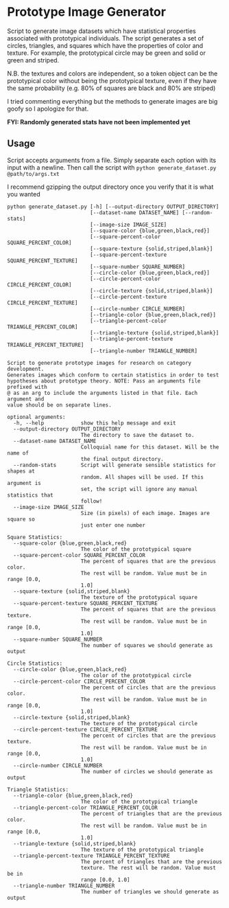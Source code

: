 # Prototype Image Generator

Script to generate image datasets which have statistical properties associated with prototypical individuals. The script generates a set of circles, triangles, and squares which have the properties of color and texture. For example, the prototypical circle may be green and solid or green and striped.

N.B. the textures and colors are independent, so a token object can be the prototypical color without being the prototypical texture, even if they have the same probability (e.g. 80% of squares are black and 80% are striped)

I tried commenting everything but the methods to generate images are big goofy so I apologize for that. 

**FYI: Randomly generated stats have not been implemented yet**

## Usage
Script accepts arguments from a file. Simply separate each option with its input with a newline. Then call the script with `python generate_dataset.py @path/to/args.txt`

I recommend gzipping the output directory once you verify that it is what you wanted

```
python generate_dataset.py [-h] [--output-directory OUTPUT_DIRECTORY]
                           [--dataset-name DATASET_NAME] [--random-stats]
                           [--image-size IMAGE_SIZE]
                           [--square-color {blue,green,black,red}]
                           [--square-percent-color SQUARE_PERCENT_COLOR]
                           [--square-texture {solid,striped,blank}]
                           [--square-percent-texture SQUARE_PERCENT_TEXTURE]
                           [--square-number SQUARE_NUMBER]
                           [--circle-color {blue,green,black,red}]
                           [--circle-percent-color CIRCLE_PERCENT_COLOR]
                           [--circle-texture {solid,striped,blank}]
                           [--circle-percent-texture CIRCLE_PERCENT_TEXTURE]
                           [--circle-number CIRCLE_NUMBER]
                           [--triangle-color {blue,green,black,red}]
                           [--triangle-percent-color TRIANGLE_PERCENT_COLOR]
                           [--triangle-texture {solid,striped,blank}]
                           [--triangle-percent-texture TRIANGLE_PERCENT_TEXTURE]
                           [--triangle-number TRIANGLE_NUMBER]

Script to generate prototype images for research on category development.
Generates images which conform to certain statistics in order to test
hypotheses about prototype theory. NOTE: Pass an arguments file prefixed with
@ as an arg to include the arguments listed in that file. Each argument and
value should be on separate lines.

optional arguments:
  -h, --help            show this help message and exit
  --output-directory OUTPUT_DIRECTORY
                        The directory to save the dataset to.
  --dataset-name DATASET_NAME
                        Colloquial name for this dataset. Will be the name of
                        the final output directory.
  --random-stats        Script will generate sensible statistics for shapes at
                        random. All shapes will be used. If this argument is
                        set, the script will ignore any manual statistics that
                        follow!
  --image-size IMAGE_SIZE
                        Size (in pixels) of each image. Images are square so
                        just enter one number

Square Statistics:
  --square-color {blue,green,black,red}
                        The color of the prototypical square
  --square-percent-color SQUARE_PERCENT_COLOR
                        The percent of squares that are the previous color.
                        The rest will be random. Value must be in range [0.0,
                        1.0]
  --square-texture {solid,striped,blank}
                        The texture of the prototypical square
  --square-percent-texture SQUARE_PERCENT_TEXTURE
                        The percent of squares that are the previous texture.
                        The rest will be random. Value must be in range [0.0,
                        1.0]
  --square-number SQUARE_NUMBER
                        The number of squares we should generate as output

Circle Statistics:
  --circle-color {blue,green,black,red}
                        The color of the prototypical circle
  --circle-percent-color CIRCLE_PERCENT_COLOR
                        The percent of circles that are the previous color.
                        The rest will be random. Value must be in range [0.0,
                        1.0]
  --circle-texture {solid,striped,blank}
                        The texture of the prototypical circle
  --circle-percent-texture CIRCLE_PERCENT_TEXTURE
                        The percent of circles that are the previous texture.
                        The rest will be random. Value must be in range [0.0,
                        1.0]
  --circle-number CIRCLE_NUMBER
                        The number of circles we should generate as output

Triangle Statistics:
  --triangle-color {blue,green,black,red}
                        The color of the prototypical triangle
  --triangle-percent-color TRIANGLE_PERCENT_COLOR
                        The percent of triangles that are the previous color.
                        The rest will be random. Value must be in range [0.0,
                        1.0]
  --triangle-texture {solid,striped,blank}
                        The texture of the prototypical triangle
  --triangle-percent-texture TRIANGLE_PERCENT_TEXTURE
                        The percent of triangles that are the previous
                        texture. The rest will be random. Value must be in
                        range [0.0, 1.0]
  --triangle-number TRIANGLE_NUMBER
                        The number of triangles we should generate as output
```